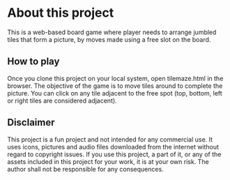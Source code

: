 # About this project
This is a web-based board game where player needs to arrange jumbled tiles that form a picture, by moves made using a free slot on the board.  

## How to play
Once you clone this project on your local system, open tilemaze.html in the browser. The objective of the game is to move tiles around to complete the picture. You can click on any tile adjacent to the free spot (top, bottom, left or right tiles are considered adjacent).

## Disclaimer
This project is a fun project and not intended for any commercial use. It uses icons, pictures and audio files downloaded from the internet without regard to copyright issues. If you use this project, a part of it, or any of the assets included in this project for your work, it is at your own risk. The author shall not be responsible for any consequences.
